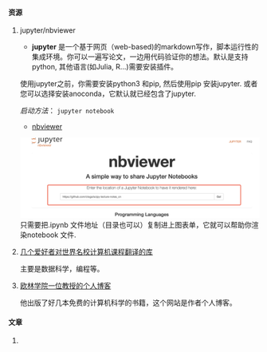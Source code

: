 

#### 资源

1. jupyter/nbviewer

	- **jupyter** 是一个基于网页（web-based)的markdown写作，脚本运行性的集成环境。你可以一遍写论文，一边用代码验证你的想法。默认是支持python, 其他语言(如Julia, R...)需要安装插件。
	
	使用jupyter之前，你需要安装python3 和pip, 然后使用pip 安装jupyter.
	或者您可以选择安装anoconda，它默认就已经包含了jupyter.
	
	*启动方法*： `jupyter notebook `
	
	- [nbviewer](https://nbviewer.jupyter.org)
	
	![](./nbviewer.png)
	只需要把.ipynb 文件地址（目录也可以）复制进上图表单，它就可以帮助你渲染notebook 文件.
	
2. [几个爱好者对世界名校计算机课程翻译的库](https://github.com/Kivy-CN)

	主要是数据科学，编程等。


3. [欧林学院一位教授的个人博客](https://www.allendowney.com/blog/)

	他出版了好几本免费的计算机科学的书籍，这个网站是作者个人博客。

#### 文章

1. 